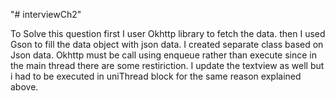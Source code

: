 "# interviewCh2" 

To Solve this question first I user Okhttp library to fetch the data.
then I used Gson to fill the data object with json data. I created separate class based on 
Json data.
Okhttp must be call using enqueue rather than execute since in the main thread there are some restiriction.
I update the textview as well but i had to be executed in uniThread block for the same reason explained above.

